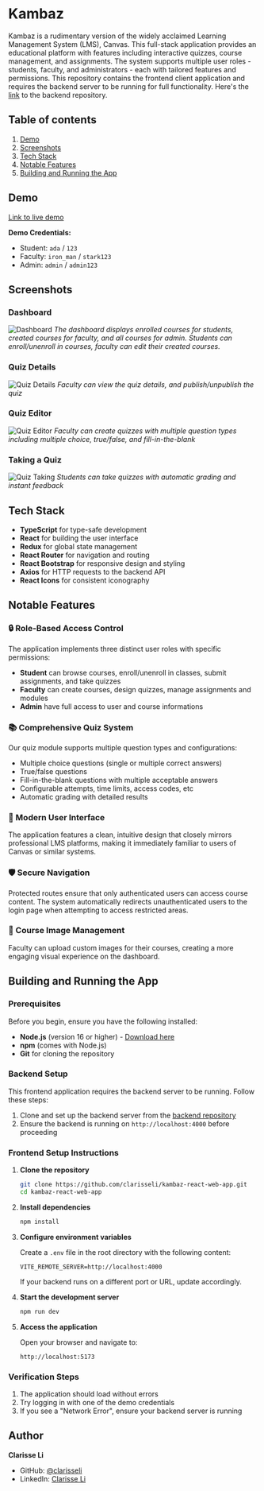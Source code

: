 # Kambaz

Kambaz is a rudimentary version of the widely acclaimed Learning Management System (LMS), Canvas. 
This full-stack application provides an educational platform with features including interactive quizzes, course management, and assignments. The system supports multiple user roles - students, faculty, and administrators - each with tailored features and permissions. This repository contains the frontend client application and requires the backend server to be running for full functionality. Here's the [link](https://github.com/clarisseli/kambaz-node-server-app) to the backend repository. 

## Table of contents
1. [Demo](#demo)
2. [Screenshots](#screenshots)
3. [Tech Stack](#tech-stack)
4. [Notable Features](#notable-features)
5. [Building and Running the App](#building-and-running-the-app)

## Demo
[Link to live demo](https://keen-medovik-bd70f0.netlify.app)

**Demo Credentials:**
- Student: `ada` / `123`
- Faculty: `iron_man` / `stark123`
- Admin: `admin` / `admin123`

## Screenshots

### Dashboard
![Dashboard](screenshots/dashboard.png)
*The dashboard displays enrolled courses for students, created courses for faculty, and all courses for admin. Students can enroll/unenroll in courses, faculty can edit their created courses.*

### Quiz Details
![Quiz Details](screenshots/quiz-detail.png)
*Faculty can view the quiz details, and publish/unpublish the quiz*

### Quiz Editor
![Quiz Editor](screenshots/quiz-editor.png)
*Faculty can create quizzes with multiple question types including multiple choice, true/false, and fill-in-the-blank*

### Taking a Quiz
![Quiz Taking](screenshots/quiz-taking.png)
*Students can take quizzes with automatic grading and instant feedback*


## Tech Stack
- **TypeScript** for type-safe development
- **React** for building the user interface
- **Redux** for global state management
- **React Router** for navigation and routing
- **React Bootstrap** for responsive design and styling
- **Axios** for HTTP requests to the backend API
- **React Icons** for consistent iconography

## Notable Features

### 🔒 Role-Based Access Control
The application implements three distinct user roles with specific permissions:
- **Student** can browse courses, enroll/unenroll in classes, submit assignments, and take quizzes
- **Faculty** can create courses, design quizzes, manage assignments and modules
- **Admin** have full access to user and course informations

### 📚 Comprehensive Quiz System
Our quiz module supports multiple question types and configurations:
- Multiple choice questions (single or multiple correct answers)
- True/false questions
- Fill-in-the-blank questions with multiple acceptable answers
- Configurable attempts, time limits, access codes, etc
- Automatic grading with detailed results

### 🎨 Modern User Interface
The application features a clean, intuitive design that closely mirrors professional LMS platforms, making it immediately familiar to users of Canvas or similar systems.

### 🛡️ Secure Navigation
Protected routes ensure that only authenticated users can access course content. The system automatically redirects unauthenticated users to the login page when attempting to access restricted areas.

### 📸 Course Image Management
Faculty can upload custom images for their courses, creating a more engaging visual experience on the dashboard.

## Building and Running the App

### Prerequisites
Before you begin, ensure you have the following installed:
- **Node.js** (version 16 or higher) - [Download here](https://nodejs.org/)
- **npm** (comes with Node.js)
- **Git** for cloning the repository

### Backend Setup
This frontend application requires the backend server to be running. Follow these steps:

1. Clone and set up the backend server from the [backend repository](https://github.com/clarisseli/kambaz-node-server-app)
2. Ensure the backend is running on `http://localhost:4000` before proceeding

### Frontend Setup Instructions

1. **Clone the repository**
   ```bash
   git clone https://github.com/clarisseli/kambaz-react-web-app.git
   cd kambaz-react-web-app
   ```

2. **Install dependencies**
   ```bash
   npm install
   ```

3. **Configure environment variables**
   
   Create a `.env` file in the root directory with the following content:
   ```env
   VITE_REMOTE_SERVER=http://localhost:4000
   ```
   
   If your backend runs on a different port or URL, update accordingly.

4. **Start the development server**
   ```bash
   npm run dev
   ```

5. **Access the application**
   
   Open your browser and navigate to:
   ```
   http://localhost:5173
   ```

### Verification Steps
1. The application should load without errors
2. Try logging in with one of the demo credentials
3. If you see a "Network Error", ensure your backend server is running


## Author
**Clarisse Li**
- GitHub: [@clarisseli](https://github.com/clarisseli)
- LinkedIn: [Clarisse Li](https://www.linkedin.com/in/mengru-clarisse-li/)

